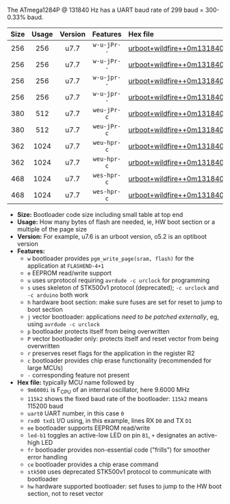 The ATmega1284P @ 131840 Hz has a UART baud rate of 299 baud = 300-0.33% baud.

|Size|Usage|Version|Features|Hex file|
|:-:|:-:|:-:|:-:|:--|
|256|256|u7.7|`w-u-jPr--`|[urboot+wildfire++0m131840i++++0k3_uart0_rxd0_txd1_led+b5.hex](https://raw.githubusercontent.com/stefanrueger/urboot.hex/main/boards/wildfire/internal_oscillator/fint++0m131840_Hz/br++++0k3_bps/urboot+wildfire++0m131840i++++0k3_uart0_rxd0_txd1_led+b5.hex)|
|256|256|u7.7|`w-u-jPr--`|[urboot+wildfire++0m131840i++++0k3_uart1_rxd2_txd3_led+b5.hex](https://raw.githubusercontent.com/stefanrueger/urboot.hex/main/boards/wildfire/internal_oscillator/fint++0m131840_Hz/br++++0k3_bps/urboot+wildfire++0m131840i++++0k3_uart1_rxd2_txd3_led+b5.hex)|
|256|256|u7.7|`w-u-jpr--`|[urboot+wildfire++0m131840i++++0k3_uart0_rxd0_txd1_led+b5_fr.hex](https://raw.githubusercontent.com/stefanrueger/urboot.hex/main/boards/wildfire/internal_oscillator/fint++0m131840_Hz/br++++0k3_bps/urboot+wildfire++0m131840i++++0k3_uart0_rxd0_txd1_led+b5_fr.hex)|
|256|256|u7.7|`w-u-jpr--`|[urboot+wildfire++0m131840i++++0k3_uart1_rxd2_txd3_led+b5_fr.hex](https://raw.githubusercontent.com/stefanrueger/urboot.hex/main/boards/wildfire/internal_oscillator/fint++0m131840_Hz/br++++0k3_bps/urboot+wildfire++0m131840i++++0k3_uart1_rxd2_txd3_led+b5_fr.hex)|
|380|512|u7.7|`weu-jPr-c`|[urboot+wildfire++0m131840i++++0k3_uart0_rxd0_txd1_ee_led+b5_fr_ce.hex](https://raw.githubusercontent.com/stefanrueger/urboot.hex/main/boards/wildfire/internal_oscillator/fint++0m131840_Hz/br++++0k3_bps/urboot+wildfire++0m131840i++++0k3_uart0_rxd0_txd1_ee_led+b5_fr_ce.hex)|
|380|512|u7.7|`weu-jPr-c`|[urboot+wildfire++0m131840i++++0k3_uart1_rxd2_txd3_ee_led+b5_fr_ce.hex](https://raw.githubusercontent.com/stefanrueger/urboot.hex/main/boards/wildfire/internal_oscillator/fint++0m131840_Hz/br++++0k3_bps/urboot+wildfire++0m131840i++++0k3_uart1_rxd2_txd3_ee_led+b5_fr_ce.hex)|
|362|1024|u7.7|`weu-hpr-c`|[urboot+wildfire++0m131840i++++0k3_uart0_rxd0_txd1_ee_led+b5_fr_ce_hw.hex](https://raw.githubusercontent.com/stefanrueger/urboot.hex/main/boards/wildfire/internal_oscillator/fint++0m131840_Hz/br++++0k3_bps/urboot+wildfire++0m131840i++++0k3_uart0_rxd0_txd1_ee_led+b5_fr_ce_hw.hex)|
|362|1024|u7.7|`weu-hpr-c`|[urboot+wildfire++0m131840i++++0k3_uart1_rxd2_txd3_ee_led+b5_fr_ce_hw.hex](https://raw.githubusercontent.com/stefanrueger/urboot.hex/main/boards/wildfire/internal_oscillator/fint++0m131840_Hz/br++++0k3_bps/urboot+wildfire++0m131840i++++0k3_uart1_rxd2_txd3_ee_led+b5_fr_ce_hw.hex)|
|468|1024|u7.7|`wes-hpr-c`|[urboot+wildfire++0m131840i++++0k3_uart0_rxd0_txd1_ee_led+b5_fr_ce_stk500_hw.hex](https://raw.githubusercontent.com/stefanrueger/urboot.hex/main/boards/wildfire/internal_oscillator/fint++0m131840_Hz/br++++0k3_bps/urboot+wildfire++0m131840i++++0k3_uart0_rxd0_txd1_ee_led+b5_fr_ce_stk500_hw.hex)|
|468|1024|u7.7|`wes-hpr-c`|[urboot+wildfire++0m131840i++++0k3_uart1_rxd2_txd3_ee_led+b5_fr_ce_stk500_hw.hex](https://raw.githubusercontent.com/stefanrueger/urboot.hex/main/boards/wildfire/internal_oscillator/fint++0m131840_Hz/br++++0k3_bps/urboot+wildfire++0m131840i++++0k3_uart1_rxd2_txd3_ee_led+b5_fr_ce_stk500_hw.hex)|

- **Size:** Bootloader code size including small table at top end
- **Usage:** How many bytes of flash are needed, ie, HW boot section or a multiple of the page size
- **Version:** For example, u7.6 is an urboot version, o5.2 is an optiboot version
- **Features:**
  + `w` bootloader provides `pgm_write_page(sram, flash)` for the application at `FLASHEND-4+1`
  + `e` EEPROM read/write support
  + `u` uses urprotocol requiring `avrdude -c urclock` for programming
  + `s` uses skeleton of STK500v1 protocol (deprecated); `-c urclock` and `-c arduino` both work
  + `h` hardware boot section: make sure fuses are set for reset to jump to boot section
  + `j` vector bootloader: applications *need to be patched externally*, eg, using `avrdude -c urclock`
  + `p` bootloader protects itself from being overwritten
  + `P` vector bootloader only: protects itself and reset vector from being overwritten
  + `r` preserves reset flags for the application in the register R2
  + `c` bootloader provides chip erase functionality (recommended for large MCUs)
  + `-` corresponding feature not present
- **Hex file:** typically MCU name followed by
  + `9m6000i` is F<sub>CPU</sub> of an internal oscillator, here 9.6000 MHz
  + `115k2` shows the fixed baud rate of the bootloader: `115k2` means 115200 baud
  + `uart0` UART number, in this case `0`
  + `rxd0 txd1` I/O using, in this example, lines RX `D0` and TX `D1`
  + `ee` bootloader supports EEPROM read/write
  + `led-b1` toggles an active-low LED on pin `B1`, `+` designates an active-high LED
  + `fr` bootloader provides non-essential code ("frills") for smoother error handling
  + `ce` bootloader provides a chip erase command
  + `stk500` uses deprecated STK500v1 protocol to communicate with bootloader
  + `hw` hardware supported bootloader: set fuses to jump to the HW boot section, not to reset vector
